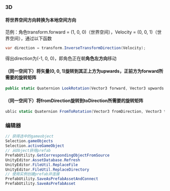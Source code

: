 ### 3D

#### 将世界空间方向转换为本地空间方向

范例：角色transform.forward = (1, 0, 0)（世界空间），Velocity = (0, 0, 1)（世界空间），通过以下函数

```csharp
var direction = transform.InverseTransformDirection(Velocity);
```

得出direction为(-1, 0, 0)，即角色正在朝**角色左方向**移动

#### （同一空间下）将矢量(0, 0, 1)旋转到**其正上方为upwards，正前方为forward**所需要的旋转矩阵

```csharp
public static Quaternion LookRotation(Vector3 forward, Vector3 upwards = Vector3.up);
```

#### （同一空间下）将fromDirection旋转到toDirection所需要的旋转矩阵

```csharp
ublic static Quaternion FromToRotation(Vector3 fromDirection, Vector3 toDirection);
```


### 编辑器

``` csharp
// 获得选中的gameobject
Selection.gameObjects
Selection.activeGameObject
// 从Object获得prefab
PrefabUtility.GetCorrespondingObjectFromSource
UnityEditor.AssetDatabase.Refresh
UnityEditor.FileUtil.ReplaceFile
UnityEditor.FileUtil.ReplaceDirectory
// 使用实例创建prefab并连接
PrefabUtility.SaveAsPrefabAssetAndConnect
PrefabUtility.SaveAsPrefabAsset
```

